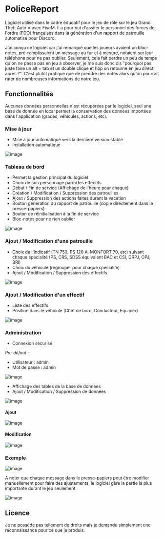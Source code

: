 # PoliceReport
 
Logiciel utilisé dans le cadre éducatif pour le jeu de rôle sur le jeu Grand Theft Auto V avec FiveM. Il a pour but d'assiter le personnel des forces de l'ordre (FDO) françaises dans la génération d'un rapport de patrouille automatisé pour Discord. 

J'ai conçu ce logiciel car j'ai remarqué que les joueurs avaient un bloc-notes, pré-remplissaient un message au fur et à mesure, notaient sur leur téléphone pour ne pas oublier. Seulement, cela fait perdre un peu de temps qu'on ne passe pas en jeu à observer, je me suis donc dis "pourquoi pas juste faire un alt + tab et un double clique et hop on retourne en jeu direct après ?". C'est plutôt pratique que de prendre des notes alors qu'on pourrait rater de nombreuses informations de notre jeu.

## Fonctionnalités

Aucunes données personnelles n'est récupérées par le logiciel, seul une base de donnée en local permet la conservation des données importées dans l'application (grades, véhicules, actions, etc).

### Mise à jour

- Mise à jour automatique vers la dernière version stable
- Installation automatique

![image](https://github.com/user-attachments/assets/63ffe08e-0234-41e7-a74c-05c9a54d91d0)

### Tableau de bord

- Permet la gestion principal du logiciel
- Choix de son personnage parmi les effectifs
- Début / Fin de service (Affichage de l'heure pour chaque)
- Création / Modification / Suppression des patrouilles
- Ajout / Suppression des actions faites durant la vacation
- Bouton génération du rapport de patrouille (copié directement dans le presse-papiers)
- Bouton de réinitialisation à la fin de service
- Bloc-notes pour ne rien oublier

![image](https://github.com/Fontom71/PoliceReport/assets/64289613/2bd5e79a-9826-4675-9869-8e505a4a6a02)

### Ajout / Modification d'une patrouille

- Choix de l'indicatif (TN 750, PS 120 A, MONFORT 70, etc) suivant chaque spécialité (PS, CRS, SDSS équivalent BAC et CSI, DRPJ, OPJ, BRI)
- Choix du véhicule (regrouper pour chaque spécialité)
- Ajout / Modification / Suppression des effectifs

![image](https://github.com/Fontom71/PoliceReport/assets/64289613/4c5a0215-605b-4360-9be3-4fbf3769388d)

### Ajout / Modification d'un effectif

- Liste des effectifs
- Position dans le véhicule (Chef de bord, Conducteur, Equipier)

![image](https://github.com/Fontom71/PoliceReport/assets/64289613/8e08676f-ab4a-4265-9d3f-dd84d6670239)

### Administration

- Connexion sécurisé

*Par défaut :*
- Utilisateur : admin
- Mot de passe : admin

![image](https://github.com/user-attachments/assets/33b4b36d-c252-490a-9635-ce87ca30c7f7)

- Affichage des tables de la base de données
- Ajout / Modification / Suppression de données

![image](https://github.com/user-attachments/assets/1257aebb-3da6-4492-af0e-4e1c8f43a2f8)

#### Ajout

![image](https://github.com/user-attachments/assets/8b61bccb-2a1e-4ed4-b08f-730fbc9b2a13)

#### Modification

![image](https://github.com/user-attachments/assets/4160b278-7b72-48f3-a453-13d2e8aebdd6)

### Exemple

![image](https://github.com/Fontom71/PoliceReport/assets/64289613/bf6b6e27-a2eb-4dd4-a8b7-3c814b240a7d)

A noter que chaque message dans le presse-papiers peut être modifier manuellement pour faire des ajustements, le logiciel gère la partie la plus importante durant le jeu seulement.

![image](https://github.com/Fontom71/PoliceReport/assets/64289613/88844b05-8b4c-485b-ac74-2b4325c53f0d)

## Licence

Je ne possède pas tellement de droits mais je demande simplement une reconnaissance pour ce que je produis.
